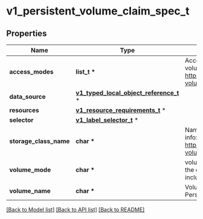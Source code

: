 # v1_persistent_volume_claim_spec_t

## Properties
Name | Type | Description | Notes
------------ | ------------- | ------------- | -------------
**access_modes** | **list_t \*** | AccessModes contains the desired access modes the volume should have. More info: https://kubernetes.io/docs/concepts/storage/persistent-volumes#access-modes-1 | [optional] 
**data_source** | [**v1_typed_local_object_reference_t**](v1_typed_local_object_reference.md) \* |  | [optional] 
**resources** | [**v1_resource_requirements_t**](v1_resource_requirements.md) \* |  | [optional] 
**selector** | [**v1_label_selector_t**](v1_label_selector.md) \* |  | [optional] 
**storage_class_name** | **char \*** | Name of the StorageClass required by the claim. More info: https://kubernetes.io/docs/concepts/storage/persistent-volumes#class-1 | [optional] 
**volume_mode** | **char \*** | volumeMode defines what type of volume is required by the claim. Value of Filesystem is implied when not included in claim spec. This is a beta feature. | [optional] 
**volume_name** | **char \*** | VolumeName is the binding reference to the PersistentVolume backing this claim. | [optional] 

[[Back to Model list]](../README.md#documentation-for-models) [[Back to API list]](../README.md#documentation-for-api-endpoints) [[Back to README]](../README.md)


